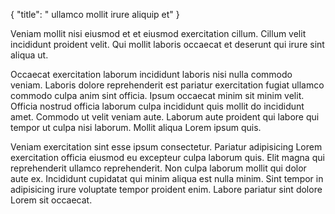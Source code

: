 {
  "title": " ullamco mollit irure aliquip et"
}

Veniam mollit nisi eiusmod et et eiusmod exercitation cillum. Cillum velit incididunt proident velit. Qui mollit laboris occaecat et deserunt qui irure sint aliqua ut.

Occaecat exercitation laborum incididunt laboris nisi nulla commodo veniam. Laboris dolore reprehenderit est pariatur exercitation fugiat ullamco commodo culpa anim sint officia. Ipsum occaecat minim sit minim velit. Officia nostrud officia laborum culpa incididunt quis mollit do incididunt amet. Commodo ut velit veniam aute. Laborum aute proident qui labore qui tempor ut culpa nisi laborum. Mollit aliqua Lorem ipsum quis.

Veniam exercitation sint esse ipsum consectetur. Pariatur adipisicing Lorem exercitation officia eiusmod eu excepteur culpa laborum quis. Elit magna qui reprehenderit ullamco reprehenderit. Non culpa laborum mollit qui dolor aute ex. Incididunt cupidatat qui minim aliqua est nulla minim. Sint tempor in adipisicing irure voluptate tempor proident enim. Labore pariatur sint dolore Lorem sit occaecat.